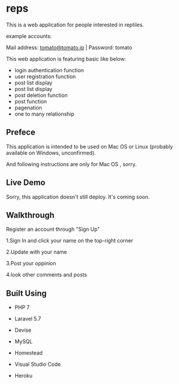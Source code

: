 # reps

This is a web application for people interested in reptiles.

example accounts:

Mail address: tomato@tomato.jp | Password: tomato

This web application is featuring basic like below:

* login authentication function
* user registration function
* post list display
* post list display 
* post deletion function
* post function
* pagenation
* one to many relationship

## Prefece

This application is intended to be used on Mac OS  or Linux (probably available on Windows, unconfirmed).

And following instructions are only for Mac OS , sorry.

## Live Demo
Sorry, this application doesn't still deploy. It's coming soon. 

## Walkthrough
Register an account through "Sign Up"

1.Sign In and click your name on the top-right corner  

2.Update with your name  

3.Post your oppinion  

4.look other comments and posts

## Built Using
* PHP 7

* Laravel 5.7

* Devise

* MySQL

* Homestead

* Visual Studio Code

* Heroku

